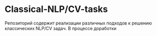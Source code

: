 # Classical-NLP/CV-tasks
Репозиторий содержит реализации различных подходов к решению классических NLP/CV задач. В процессе доработки
